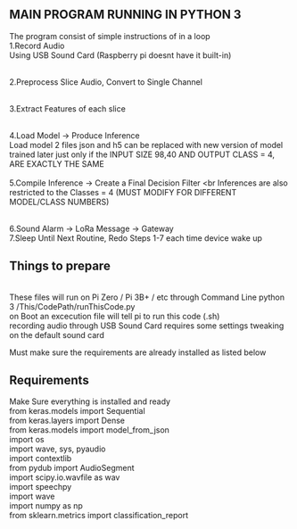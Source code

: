 ## MAIN PROGRAM RUNNING IN PYTHON 3 

The program consist of simple instructions of in a loop 
<br>1.Record Audio
<br>Using USB Sound Card (Raspberry pi doesnt have it built-in)


<br>2.Preprocess Slice Audio, Convert to Single Channel


<br>3.Extract Features of each slice

<br>4.Load Model -> Produce Inference
<br>Load model 2 files json and h5 can be replaced with new version of model trained later just only if the INPUT SIZE 98,40 AND OUTPUT CLASS = 4, ARE EXACTLY THE SAME 
<br>
<br>5.Compile Inference -> Create a Final Decision Filter
<br Inferences are also restricted to the Classes = 4 (MUST MODIFY FOR DIFFERENT MODEL/CLASS NUMBERS)

<br>6.Sound Alarm -> LoRa Message -> Gateway
<br>7.Sleep Until Next Routine, Redo Steps 1-7 each time device wake up


## Things to prepare
<br>
These files will run on Pi Zero / Pi 3B+ / etc through Command Line
python 3 /This/CodePath/runThisCode.py
<br>
on Boot an excecution file will tell pi to run this code (.sh)

<br>
recording audio through USB Sound Card requires some settings tweaking on the default sound card


Must make sure the requirements are already installed as listed below


## Requirements
Make Sure everything is installed and ready
<br>
from keras.models import Sequential<br>
from keras.layers import Dense<br>
from keras.models import model_from_json<br>
import os<br>
import wave, sys, pyaudio<br>
import contextlib<br>
from pydub import AudioSegment<br>
import scipy.io.wavfile as wav<br>
import speechpy<br>
import wave<br>
import numpy as np<br>
from sklearn.metrics import classification_report<br>



